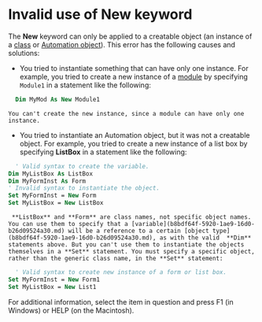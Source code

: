 
# Invalid use of New keyword

The  **New** keyword can only be applied to a creatable object (an instance of a [class](b8bdf64f-5920-1ae9-16d0-b26d09524a30.md) or [Automation object](b8bdf64f-5920-1ae9-16d0-b26d09524a30.md)). This error has the following causes and solutions:



- You tried to instantiate something that can have only one instance. For example, you tried to create a new instance of a  [module](b8bdf64f-5920-1ae9-16d0-b26d09524a30.md) by specifying `Module1` in a statement like the following:
    
```vb
  Dim MyMod As New Module1 

```


    You can't create the new instance, since a module can have only one instance.
    
- You tried to instantiate an Automation object, but it was not a creatable object. For example, you tried to create a new instance of a list box by specifying  **ListBox** in a statement like the following:
    
```vb
  ' Valid syntax to create the variable. 
Dim MyListBox As ListBox     
Dim MyFormInst As Form 
' Invalid syntax to instantiate the object. 
Set MyFormInst = New Form 
Set MyListBox = New ListBox 

```


     **ListBox** and **Form** are class names, not specific object names. You can use them to specify that a [variable](b8bdf64f-5920-1ae9-16d0-b26d09524a30.md) will be a reference to a certain [object type](b8bdf64f-5920-1ae9-16d0-b26d09524a30.md), as with the valid  **Dim** statements above. But you can't use them to instantiate the objects themselves in a **Set** statement. You must specify a specific object, rather than the generic class name, in the **Set** statement:
    


```vb
  ' Valid syntax to create new instance of a form or list box. 
Set MyFormInst = New Form1 
Set MyListBox = New List1 

```


For additional information, select the item in question and press F1 (in Windows) or HELP (on the Macintosh).

